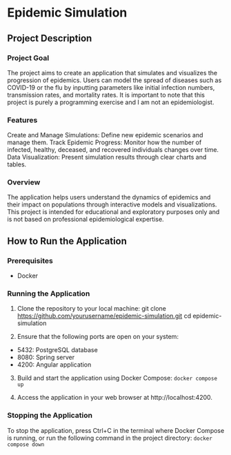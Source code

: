 # Epidemic Simulation

## Project Description
### Project Goal
The project aims to create an application that simulates and visualizes the progression of epidemics. Users can model the spread of diseases such as COVID-19 or the flu by inputting parameters like initial infection numbers, transmission rates, and mortality rates. It is important to note that this project is purely a programming exercise and I am not an epidemiologist.

### Features
Create and Manage Simulations: Define new epidemic scenarios and manage them.
Track Epidemic Progress: Monitor how the number of infected, healthy, deceased, and recovered individuals changes over time.
Data Visualization: Present simulation results through clear charts and tables.

### Overview
The application helps users understand the dynamics of epidemics and their impact on populations through interactive models and visualizations. This project is intended for educational and exploratory purposes only and is not based on professional epidemiological expertise.

## How to Run the Application
### Prerequisites
* Docker

### Running the Application
1. Clone the repository to your local machine:
git clone https://github.com/yourusername/epidemic-simulation.git
cd epidemic-simulation

2. Ensure that the following ports are open on your system:
* 5432: PostgreSQL database
* 8080: Spring server
* 4200: Angular application

3. Build and start the application using Docker Compose:
```docker compose up```

4. Access the application in your web browser at http://localhost:4200.

### Stopping the Application
To stop the application, press Ctrl+C in the terminal where Docker Compose is running, or run the following command in the project directory:
```docker compose down```